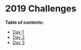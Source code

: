 # 2019 Challenges

**Table of contents:**

* [Day 1](/2019/day-01)
* [Day 2](/2019/day-02)
* [Day 3](/2019/day-03)
